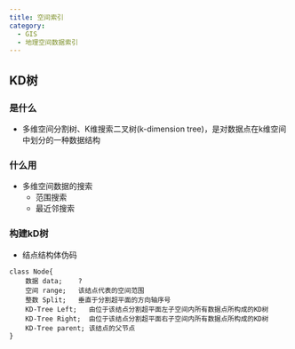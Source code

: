 ```yaml
---
title: 空间索引
category:
  - GIS
  - 地理空间数据索引
---
```

## KD树
### 是什么
- 多维空间分割树、K维搜索二叉树(k-dimension tree)，是对数据点在k维空间中划分的一种数据结构
### 什么用
- 多维空间数据的搜索
  - 范围搜索
  - 最近邻搜索
### 构建kD树
- 结点结构体伪码
```
class Node{
    数据 data;    ?
    空间 range;   该结点代表的空间范围
    整数 Split;   垂直于分割超平面的方向轴序号
    KD-Tree Left;   由位于该结点分割超平面左子空间内所有数据点所构成的KD树
    KD-Tree Right;  由位于该结点分割超平面右子空间内所有数据点所构成的KD树
    KD-Tree parent; 该结点的父节点
}
```